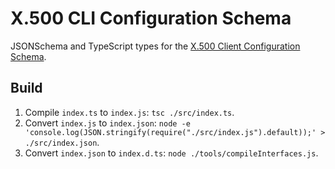 # X.500 CLI Configuration Schema

JSONSchema and TypeScript types for the
[X.500 Client Configuration Schema](https://wildboar-software.github.io/directory/docs/client-config).

## Build

1. Compile `index.ts` to `index.js`: `tsc ./src/index.ts`.
2. Convert `index.js` to `index.json`: `node -e 'console.log(JSON.stringify(require("./src/index.js").default));' > ./src/index.json`.
3. Convert `index.json` to `index.d.ts`: `node ./tools/compileInterfaces.js`.